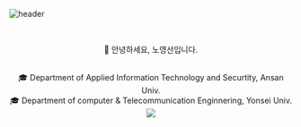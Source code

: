<!--
**Nyoungsun/Nyoungsun** is a ✨ _special_ ✨ repository because its `README.md` (this file) appears on your GitHub profile.

Here are some ideas to get you started:

- 🔭 I’m currently working on ...
- 🌱 I’m currently learning ...
- 👯 I’m looking to collaborate on ...
- 🤔 I’m looking for help with ...
- 💬 Ask me about ...
- 📫 How to reach me: ...
- 😄 Pronouns: ...
- ⚡ Fun fact: ...
-->

![header](https://capsule-render.vercel.app/api?type=waving&color=gradient&height=300&section=header&text=Welcome&fontSize=90)

<br><div align=center> 👋 안녕하세요, 노영선입니다. </div></br>

<div align=center>🎓 Department of Applied Information Technology and Securtity, Ansan Univ.</div>  

<div align=center>🎓 Department of computer & Telecommunication Enginnering, Yonsei Univ.</div>


<div align=center><img src="https://img.shields.io/badge/Python-3776AB?style=for-the-badge&logo=Python&logoColor=white"><div>

